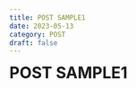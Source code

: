 ```yaml
---
title: POST SAMPLE1
date: 2023-05-13
category: POST
draft: false
---
```


<strong style="font-size: 28px">POST SAMPLE1 </strong>
